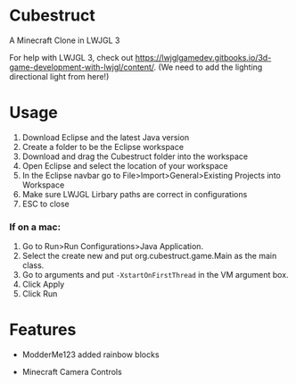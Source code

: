 # Cubestruct
A Minecraft Clone in LWJGL 3

For help with LWJGL 3, check out https://lwjglgamedev.gitbooks.io/3d-game-development-with-lwjgl/content/.
(We need to add the lighting directional light from here!)

# Usage

1. Download Eclipse and the latest Java version
2. Create a folder to be the Eclipse workspace
2. Download and drag the Cubestruct folder into the workspace
3. Open Eclipse and select the location of your workspace
4. In the Eclipse navbar go to File>Import>General>Existing Projects into Workspace
5. Make sure LWJGL Lirbary paths are correct in configurations
6. ESC to close

### If on a mac:

1. Go to Run>Run Configurations>Java Application. 
2. Select the create new and put org.cubestruct.game.Main as the main class. 
3. Go to arguments and put `-XstartOnFirstThread` in the VM argument box.
4. Click Apply
5. Click Run

# Features

* ModderMe123 added rainbow blocks

* Minecraft Camera Controls
